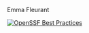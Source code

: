 Emma Fleurant

[![OpenSSF Best Practices](https://www.bestpractices.dev/projects/5621/badge)](https://www.bestpractices.dev/projects/5621)
